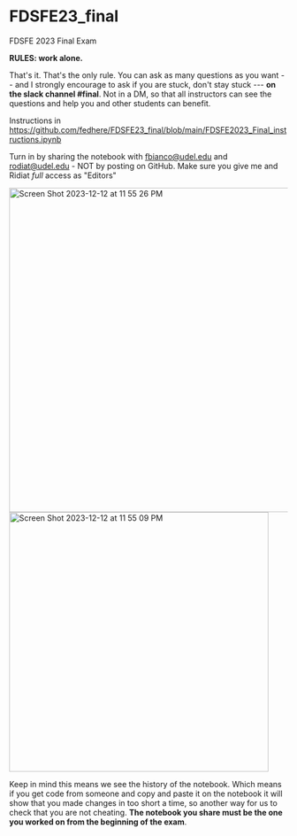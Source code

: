 # FDSFE23_final
FDSFE 2023 Final Exam


**RULES: work alone.**

That's it. That's the only rule. You can ask as many questions as you want -- and I strongly encourage to ask if you are stuck, don't stay stuck --- **on the slack channel #final**. Not in a DM, so that all instructors can see the questions and help you and other students can benefit.

Instructions in https://github.com/fedhere/FDSFE23_final/blob/main/FDSFE2023_Final_instructions.ipynb


Turn in by sharing the notebook with fbianco@udel.edu and rodiat@udel.edu - NOT by posting on GitHub. Make sure you give me and Ridiat _full_ access as "Editors"

<img width="586" alt="Screen Shot 2023-12-12 at 11 55 26 PM" src="https://github.com/fedhere/FDSFE23_final/assets/1696902/dbf08189-bc34-424b-bb61-d292d0590bda">

<img width="469" alt="Screen Shot 2023-12-12 at 11 55 09 PM" src="https://github.com/fedhere/FDSFE23_final/assets/1696902/c95362b1-12b8-41a9-a695-20628165e2eb">

Keep in mind this means we see the history of the notebook. Which means if you get code from someone and copy and paste it on the notebook it will show that you made changes in too short a time, so another way for us to check that you are not cheating. **The notebook you share must be the one you worked on from the beginning of the exam**. 
